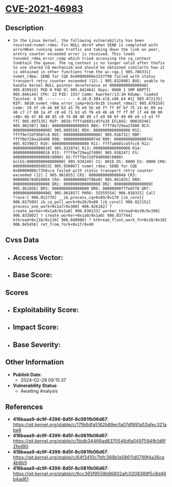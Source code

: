 
# [CVE-2021-46983](https://cve.mitre.org/cgi-bin/cvename.cgi?name=CVE-2021-46983)

## Description

- `In the Linux kernel, the following vulnerability has been resolved:nvmet-rdma: Fix NULL deref when SEND is completed with errorWhen running some traffic and taking down the link on peer, aretry counter exceeded error is received. This leads tonvmet_rdma_error_comp which tried accessing the cq_context toobtain the queue. The cq_context is no longer valid after thefix to use shared CQ mechanism and should be obtained similarto how it is obtained in other functions from the wc->qp.[ 905.786331] nvmet_rdma: SEND for CQE 0x00000000e3337f90 failed with status transport retry counter exceeded (12).[ 905.832048] BUG: unable to handle kernel NULL pointer dereference at 0000000000000048[ 905.839919] PGD 0 P4D 0[ 905.842464] Oops: 0000 1 SMP NOPTI[ 905.846144] CPU: 13 PID: 1557 Comm: kworker/13:1H Kdump: loaded Tainted: G OE --------- - - 4.18.0-304.el8.x86_64 #1[ 905.872135] RIP: 0010:nvmet_rdma_error_comp+0x5/0x1b [nvmet_rdma][ 905.878259] Code: 19 4f c0 e8 89 b3 a5 f6 e9 5b e0 ff ff 0f b7 75 14 4c 89 ea 48 c7 c7 08 1a 4f c0 e8 71 b3 a5 f6 e9 4b e0 ff ff 0f 1f 44 00 00 <48> 8b 47 48 48 85 c0 74 08 48 89 c7 e9 98 bf 49 00 e9 c3 e3 ff ff[ 905.897135] RSP: 0018:ffffab601c45fe28 EFLAGS: 00010246[ 905.902387] RAX: 0000000000000065 RBX: ffff9e729ea2f800 RCX: 0000000000000000[ 905.909558] RDX: 0000000000000000 RSI: ffff9e72df9567c8 RDI: 0000000000000000[ 905.916731] RBP: ffff9e729ea2b400 R08: 000000000000074d R09: 0000000000000074[ 905.923903] R10: 0000000000000000 R11: ffffab601c45fcc0 R12: 0000000000000010[ 905.931074] R13: 0000000000000000 R14: 0000000000000010 R15: ffff9e729ea2f400[ 905.938247] FS: 0000000000000000(0000) GS:ffff9e72df940000(0000) knlGS:0000000000000000[ 905.938249] CS: 0010 DS: 0000 ES: 0000 CR0: 0000000080050033[ 905.950067] nvmet_rdma: SEND for CQE 0x00000000c7356cca failed with status transport retry counter exceeded (12).[ 905.961855] CR2: 0000000000000048 CR3: 000000678d010004 CR4: 00000000007706e0[ 905.961855] DR0: 0000000000000000 DR1: 0000000000000000 DR2: 0000000000000000[ 905.961856] DR3: 0000000000000000 DR6: 00000000fffe0ff0 DR7: 0000000000000400[ 905.961857] PKRU: 55555554[ 906.010315] Call Trace:[ 906.012778] __ib_process_cq+0x89/0x170 [ib_core][ 906.017509] ib_cq_poll_work+0x26/0x80 [ib_core][ 906.022152] process_one_work+0x1a7/0x360[ 906.026182] ? create_worker+0x1a0/0x1a0[ 906.030123] worker_thread+0x30/0x390[ 906.033802] ? create_worker+0x1a0/0x1a0[ 906.037744] kthread+0x116/0x130[ 906.040988] ? kthread_flush_work_fn+0x10/0x10[ 906.045456] ret_from_fork+0x1f/0x40`

## Cvss Data

- **Access Vector**:
  - 
- **Base Score**:
  - 

## Scores

- **Exploitability Score**:
  - 
- **Impact Score**:
  - 
- **Base Severity**:
  - 

## Other Information

- **Publish Date**:
  - 2024-02-28 09:15:37
- **Vulnerability Status**:
  - Awaiting Analysis

## References

- **416baaa9-dc9f-4396-8d5f-8c081fb06d67**: https://git.kernel.org/stable/c/17fb6dfa5162b89ecfa07df891a53afec321abe8
- **416baaa9-dc9f-4396-8d5f-8c081fb06d67**: https://git.kernel.org/stable/c/5bdb34466ad8370546dfa0497594fb1d6f2fed90
- **416baaa9-dc9f-4396-8d5f-8c081fb06d67**: https://git.kernel.org/stable/c/64f3410c7bfc389b1a58611d0799f4a36ce4b6b5
- **416baaa9-dc9f-4396-8d5f-8c081fb06d67**: https://git.kernel.org/stable/c/8cc365f9559b86802afc0208389f5c8d46b4ad61
